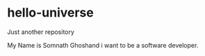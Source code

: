 # hello-universe
Just another repository

My Name is Somnath Ghoshand i want to be a software developer.
